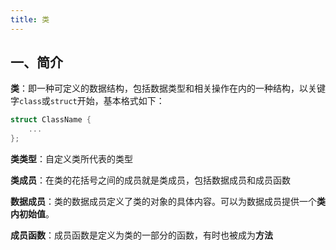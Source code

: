 ```yaml
---
title: 类
---
```


## 一、简介

**类**：即一种可定义的数据结构，包括数据类型和相关操作在内的一种结构，以关键字`class`或`struct`开始，基本格式如下：

```c++
struct ClassName {
    ...
};
```

**类类型**：自定义类所代表的类型

**类成员**：在类的花括号之间的成员就是类成员，包括数据成员和成员函数

**数据成员**：类的数据成员定义了类的对象的具体内容。可以为数据成员提供一个**类内初始值**。

**成员函数**：成员函数是定义为类的一部分的函数，有时也被成为**方法**
